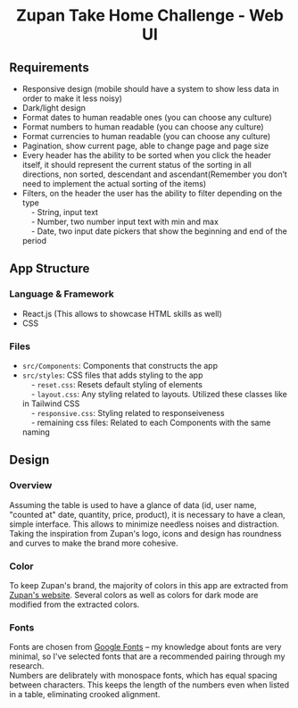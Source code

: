 <h1 align="center">Zupan Take Home Challenge - Web UI</h1>

## Requirements
- Responsive design (mobile should have a system to show less data in order to make it less noisy)</br>
- Dark/light design</br>
- Format dates to human readable ones (you can choose any culture)</br>
- Format numbers to human readable (you can choose any culture)</br>
- Format currencies to human readable (you can choose any culture)</br>
- Pagination, show current page, able to change page and page size</br>
- Every header has the ability to be sorted when you click the header itself, it should represent the current status of the sorting in all directions, non sorted, descendant and ascendant(Remember you don’t need to implement the actual sorting of the items)</br>
- Filters, on the header the user has the ability to filter depending on the type </br>
&nbsp;&nbsp;&nbsp;&nbsp;- String, input text</br>
&nbsp;&nbsp;&nbsp;&nbsp;- Number, two number input text with min and max</br>
&nbsp;&nbsp;&nbsp;&nbsp;- Date, two input date pickers that show the beginning and end of the period</br>

## App Structure
### Language & Framework 
- React.js (This allows to showcase HTML skills as well)
- CSS
  
### Files
- ``src/Components``: Components that constructs the app
- ``src/styles``: CSS files that adds styling to the app</br>
 &nbsp;&nbsp;&nbsp;&nbsp;- ```reset.css```: Resets default styling of elements</br>
 &nbsp;&nbsp;&nbsp;&nbsp;- ```layout.css```: Any styling related to layouts. Utilized these classes like in Tailwind CSS</br>
 &nbsp;&nbsp;&nbsp;&nbsp;- ```responsive.css```: Styling related to responseiveness</br>
 &nbsp;&nbsp;&nbsp;&nbsp;- remaining css files: Related to each Components with the same naming</br>

## Design
### Overview
Assuming the table is used to have a glance of data (id, user name, "counted at" date, quantity, price, product), it is necessary to have a clean, simple interface. This allows to minimize needless noises and distraction.</br>
Taking the inspiration from Zupan's logo, icons and design has roundness and curves to make the brand more cohesive.

### Color
To keep Zupan's brand, the majority of colors in this app are extracted from [Zupan's website](https://zupan.ai/). Several colors as well as colors for dark mode are modified from the extracted colors. 

### Fonts
Fonts are chosen from [Google Fonts](https://fonts.google.com/) – my knowledge about fonts are very minimal, so I've selected fonts that are a recommended pairing through my research.</br>
Numbers are delibrately with monospace fonts, which has equal spacing between characters. This keeps the length of the numbers even when listed in a table, eliminating crooked alignment. 





